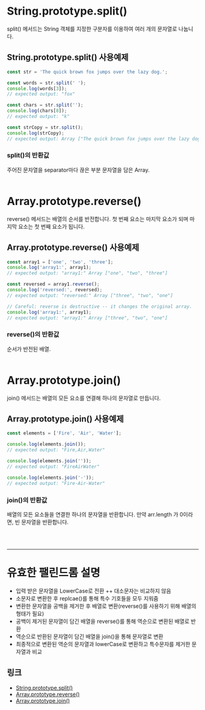 # String.prototype.split()
split() 메서드는 String 객체를 지정한 구분자를 이용하여 여러 개의 문자열로 나눕니다.

## String.prototype.split() 사용예제
```js
const str = 'The quick brown fox jumps over the lazy dog.';

const words = str.split(' ');
console.log(words[3]);
// expected output: "fox"

const chars = str.split('');
console.log(chars[8]);
// expected output: "k"

const strCopy = str.split();
console.log(strCopy);
// expected output: Array ["The quick brown fox jumps over the lazy dog."]
```

### split()의 반환값
주어진 문자열을 separator마다 끊은 부분 문자열을 담은 Array.
</br>
</br>

# Array.prototype.reverse()
reverse() 메서드는 배열의 순서를 반전합니다. 첫 번째 요소는 마지막 요소가 되며 마지막 요소는 첫 번째 요소가 됩니다.

## Array.prototype.reverse() 사용예제
```js
const array1 = ['one', 'two', 'three'];
console.log('array1:', array1);
// expected output: "array1:" Array ["one", "two", "three"]

const reversed = array1.reverse();
console.log('reversed:', reversed);
// expected output: "reversed:" Array ["three", "two", "one"]

// Careful: reverse is destructive -- it changes the original array.
console.log('array1:', array1);
// expected output: "array1:" Array ["three", "two", "one"]

```
### reverse()의 반환값
순서가 반전된 배열.
</br>
</br>

# Array.prototype.join()
join() 메서드는 배열의 모든 요소를 연결해 하나의 문자열로 만듭니다.

## Array.prototype.join() 사용예제
```js
const elements = ['Fire', 'Air', 'Water'];

console.log(elements.join());
// expected output: "Fire,Air,Water"

console.log(elements.join(''));
// expected output: "FireAirWater"

console.log(elements.join('-'));
// expected output: "Fire-Air-Water"
```
### join()의 반환값
배열의 모든 요소들을 연결한 하나의 문자열을 반환합니다. 만약 arr.length 가 0이라면, 빈 문자열을 반환합니다.

</br>
</br>

---
# 유효한 팰린드롬 설명
+ 입력 받은 문자열을 LowerCase로 전환
++ 대소문자는 비교하지 않음
+ 소문자로 변환한 후 replcae()를 통해 특수 기호들을 모두 지워줌
+ 변환한 문자열을 공백을 제거한 후 배열로 변환(reverse()를 사용하기 위해 배열의 형태가 필요)
+ 공백이 제거된 문자열이 담긴 배열을 reverse()를 통해 역순으로 변환된 배열로 반환
+ 역순으로 반환된 문자열이 담긴 배열을 join()을 통해 문자열로 변환
+ 최종적으로 변환된 역순의 문자열과 lowerCase로 변환하고 특수문자를 제거한 문자열과 비교

## 링크
+ [String.prototype.split()](https://developer.mozilla.org/ko/docs/Web/JavaScript/Reference/Global_Objects/String/split)
+ [Array.prototype.reverse()](https://developer.mozilla.org/ko/docs/Web/JavaScript/Reference/Global_Objects/Array/reverse)
+ [Array.prototype.join()](https://developer.mozilla.org/ko/docs/Web/JavaScript/Reference/Global_Objects/Array/reverse)